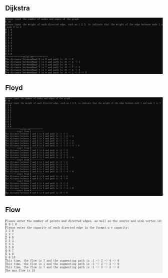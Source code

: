 ## Dijkstra

![Dijkstra](img/Dijkstra.png)

## Floyd

![Folyd](img/Folyd.png)

## Flow

![Flow](img/flow_ek.png)